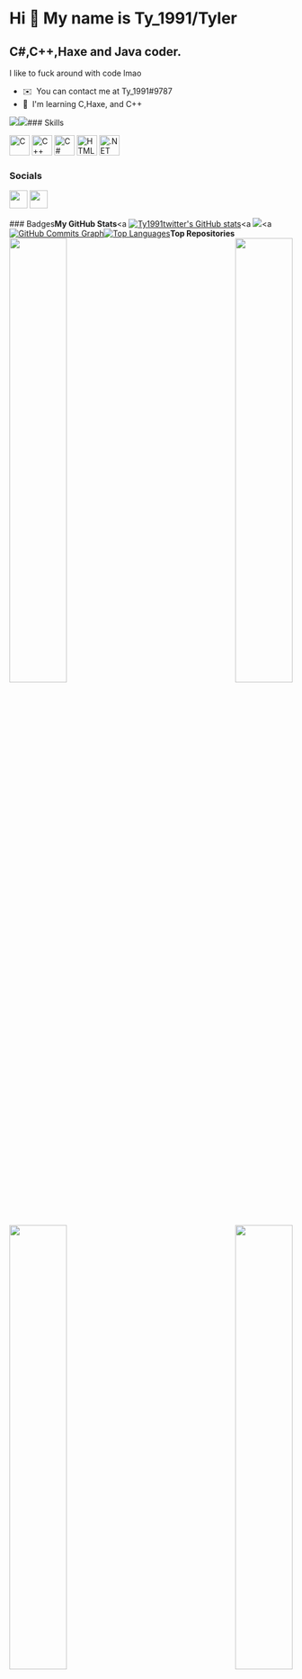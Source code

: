 Hi 👋 My name is Ty\_1991/Tyler
===============================

C#,C++,Haxe and Java coder.
---------------------------

I like to fuck around with code lmao

*   ✉️  You can contact me at Ty\_1991#9787
*   🧠  I'm learning C,Haxe, and C++

<a href="https://www.twitter.com/Ty_1991" target="_blank" rel="noreferrer"><img
                  src="https://img.shields.io/twitter/follow/Ty_1991?logo=twitter&style=for-the-badge&color=0891b2&labelColor=1c1917"
                /></a><a href="https://www.github.com/Ty1991twitter" target="_blank" rel="noreferrer"><img
                  src="https://img.shields.io/github/followers/Ty1991twitter?logo=github&style=for-the-badge&color=0891b2&labelColor=1c1917" /></a>### Skills<p align="left">
                                <a href="https://docs.microsoft.com/en-us/cpp/?view=msvc-170" target="_blank" rel="noreferrer"><img src="https://raw.githubusercontent.com/danielcranney/readme-generator/main/public/icons/skills/c-colored.svg" width="36" height="36" alt="C" /></a>
                                <a href="https://docs.microsoft.com/en-us/cpp/?view=msvc-170" target="_blank" rel="noreferrer"><img src="https://raw.githubusercontent.com/danielcranney/readme-generator/main/public/icons/skills/cplusplus-colored.svg" width="36" height="36" alt="C++" /></a>
                                <a href="https://docs.microsoft.com/en-us/dotnet/csharp/" target="_blank" rel="noreferrer"><img src="https://raw.githubusercontent.com/danielcranney/readme-generator/main/public/icons/skills/csharp-colored.svg" width="36" height="36" alt="C#" /></a>
                                <a href="https://developer.mozilla.org/en-US/docs/Glossary/HTML5" target="_blank" rel="noreferrer"><img src="https://raw.githubusercontent.com/danielcranney/readme-generator/main/public/icons/skills/html5-colored.svg" width="36" height="36" alt="HTML5" /></a>
                                <a href="https://dotnet.microsoft.com/en-us/" target="_blank" rel="noreferrer"><img src="https://raw.githubusercontent.com/danielcranney/readme-generator/main/public/icons/skills/dot-net-colored.svg" width="36" height="36" alt=".NET" /></a>
                    </p>
                    
### Socials
                  
                  
<p align="left">
                          
<a href="https://www.github.com/Ty1991twitter" target="_blank" rel="noreferrer"><img src="https://raw.githubusercontent.com/danielcranney/readme-generator/main/public/icons/socials/github.svg" width="32" height="32" /></a>
<a href="https://www.twitter.com/Ty_1991" target="_blank" rel="noreferrer"><img src="https://raw.githubusercontent.com/danielcranney/readme-generator/main/public/icons/socials/twitter.svg" width="32" height="32" /></a></p>### Badges<b>My GitHub Stats</b><a
<a href="http://www.github.com/Ty1991twitter"><img src="https://github-readme-stats.vercel.app/api?username=Ty1991twitter&show_icons=true&hide=&count_private=true&title_color=0891b2&text_color=ffffff&icon_color=0891b2&bg_color=1c1917&hide_border=true&show_icons=true" alt="Ty1991twitter's GitHub stats" /></a><a
<a href="http://www.github.com/Ty1991twitter"><img
src="https://github-readme-streak-stats.herokuapp.com/?user=Ty1991twitter&stroke=ffffff&background=1c1917&ring=0891b2&fire=0891b2&currStreakNum=ffffff&currStreakLabel=0891b2&sideNums=ffffff&sideLabels=ffffff&dates=ffffff&hide_border=true" /></a><a
<a href="http://www.github.com/Ty1991twitter"><img src="https://activity-graph.herokuapp.com/graph?username=Ty1991twitter&bg_color=1c1917&color=ffffff&line=0891b2&point=ffffff&area_color=1c1917&area=true&hide_border=true&custom_title=GitHub%20Commits%20Graph" alt="GitHub Commits Graph" /></a><a href="https://github.com/Ty1991twitter" align="left"><img src="https://github-readme-stats.vercel.app/api/top-langs/?username=Ty1991twitter&langs_count=10&title_color=0891b2&text_color=ffffff&icon_color=0891b2&bg_color=1c1917&hide_border=true&locale=en&custom_title=Top%20%Languages" alt="Top Languages" /></a><b>Top Repositories</b><div width="100%" align="center"><a href="https://github.com/Ty1991twitter/Sonic-Nexus-Decompilation-Web" align="left"><img align="left" width="45%" src="https://github-readme-stats.vercel.app/api/pin/?username=Ty1991twitter&repo=Sonic-Nexus-Decompilation-Web&title_color=0891b2&text_color=ffffff&icon_color=0891b2&bg_color=1c1917&hide_border=true&locale=en" /></a><a href="https://github.com/Ty1991twitter/Funkin" align="right"><img align="right" width="45%" src="https://github-readme-stats.vercel.app/api/pin/?username=Ty1991twitter&repo=Funkin&title_color=0891b2&text_color=ffffff&icon_color=0891b2&bg_color=1c1917&hide_border=true&locale=en" /></a></div><br /><br /><br /><br /><br /><br /><br /><br /><br /><br /><br /><br /><div width="100%" align="center"><a href="https://github.com/Ty1991twitter/Sonic-Mania-and-RSDKv5-Decompilation-Emscripten" align="left"><img align="left" width="45%" src="https://github-readme-stats.vercel.app/api/pin/?username=Ty1991twitter&repo=Sonic-Mania-and-RSDKv5-Decompilation-Emscripten&title_color=0891b2&text_color=ffffff&icon_color=0891b2&bg_color=1c1917&hide_border=true&locale=en" /></a><a href="https://github.com/Ty1991twitter/Realize-OS-Beta" align="right"><img align="right" width="45%" src="https://github-readme-stats.vercel.app/api/pin/?username=Ty1991twitter&repo=Realize-OS-Beta&title_color=0891b2&text_color=ffffff&icon_color=0891b2&bg_color=1c1917&hide_border=true&locale=en" /></a></div>
